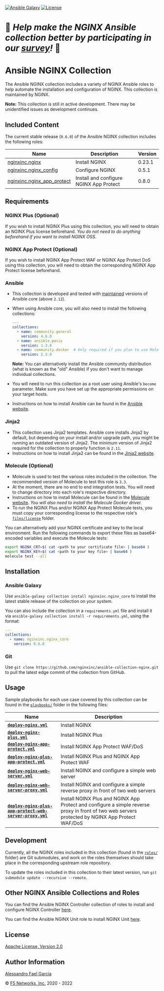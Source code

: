 [![Ansible Galaxy](https://img.shields.io/badge/galaxy-nginxinc.nginx__core-5bbdbf.svg)](https://galaxy.ansible.com/nginxinc/nginx_core)
[![License](https://img.shields.io/badge/License-Apache--2.0-blue.svg)](https://opensource.org/licenses/Apache-2.0)

# 👾 *Help make the NGINX Ansible collection better by participating in our [survey](https://forms.office.com/Pages/ResponsePage.aspx?id=L_093Ttq0UCb4L-DJ9gcUKLQ7uTJaE1PitM_37KR881UM0NCWkY5UlE5MUYyWU1aTUcxV0NRUllJSC4u)!* 👾

# Ansible NGINX Collection

The Ansible NGINX collection includes a variety of NGINX Ansible roles to help automate the installation and configuration of NGINX. This collection is maintained by NGINX.

**Note:** This collection is still in active development. There may be unidentified issues as development continues.

## Included Content

The current stable release (`0.6.0`) of the Ansible NGINX collection includes the following roles:

| Name | Description | Version |
| ---- | ----------- | ------- |
| [nginxinc.nginx](https://github.com/nginxinc/ansible-role-nginx) | Install NGINX | 0.23.1 |
| [nginxinc.nginx_config](https://github.com/nginxinc/ansible-role-nginx-config) | Configure NGINX | 0.5.1 |
| [nginxinc.nginx_app_protect](https://github.com/nginxinc/ansible-role-nginx-app-protect) | Install and configure NGINX App Protect | 0.8.0 |

## Requirements

### NGINX Plus (Optional)

If you wish to install NGINX Plus using this collection, you will need to obtain an NGINX Plus license beforehand. *You do not need to do anything beforehand if you want to install NGINX OSS.*

### NGINX App Protect (Optional)

If you wish to install NGINX App Protect WAF or NGINX App Protect DoS using this collection, you will need to obtain the corresponding NGINX App Protect license beforehand.

### Ansible

* This collection is developed and tested with [maintained](https://docs.ansible.com/ansible/devel/reference_appendices/release_and_maintenance.html) versions of Ansible core (above `2.12`).
* When using Ansible core, you will also need to install the following collections:

    ```yaml
    ---
    collections:
      - name: community.general
        version: 4.6.0
      - name: ansible.posix
        version: 1.3.0
      - name: community.docker  # Only required if you plan to use Molecule (see below)
        version: 2.3.0
    ```

    **Note:** You can alternatively install the Ansible community distribution (what is known as the "old" Ansible) if you don't want to manage individual collections.
* You will need to run this collection as a root user using Ansible's `become` parameter. Make sure you have set up the appropriate permissions on your target hosts.
* Instructions on how to install Ansible can be found in the [Ansible website](https://docs.ansible.com/ansible/latest/installation_guide/intro_installation.html#upgrading-ansible-from-version-2-9-and-older-to-version-2-10-or-later).

### Jinja2

* This collection uses Jinja2 templates. Ansible core installs Jinja2 by default, but depending on your install and/or upgrade path, you might be running an outdated version of Jinja2. The minimum version of Jinja2 required for the collection to properly function is `2.11`.
* Instructions on how to install Jinja2 can be found in the [Jinja2 website](https://jinja.palletsprojects.com/en/2.11.x/intro/#installation).

### Molecule (Optional)

* Molecule is used to test the various roles included in the collection. The recommended version of Molecule to test this role is `3.3`.
* At the moment, there are no end to end integration tests. You will need to change directory into each role's respective directory.
* Instructions on how to install Molecule can be found in the [Molecule website](https://molecule.readthedocs.io/en/latest/installation.html). *You will also need to install the Molecule Docker driver.*
* To run the NGINX Plus and/or NGINX App Protect Molecule tests, you must copy your corresponding license to the respective role's [`files/license`](https://github.com/nginxinc/ansible-role-nginx/blob/main/files/license/) folder.

You can alternatively add your NGINX certificate and key to the local environment. Run the following commands to export these files as base64-encoded variables and execute the Molecule tests:

```bash
export NGINX_CRT=$( cat <path to your certificate file> | base64 )
export NGINX_KEY=$( cat <path to your key file> | base64 )
molecule test --all
```

## Installation

### Ansible Galaxy

Use `ansible-galaxy collection install nginxinc.nginx_core` to install the latest stable release of the collection on your system.

You can also include the collection in a `requirements.yml` file and install it via `ansible-galaxy collection install -r requirements.yml`, using the format:

```yaml
---
collections:
  - name: nginxinc.nginx_core
    version: 0.6.0
```

### Git

Use `git clone https://github.com/nginxinc/ansible-collection-nginx.git` to pull the latest edge commit of the collection from GitHub.

## Usage

Sample playbooks for each use case covered by this collection can be found in the [`playbooks/`](https://github.com/nginxinc/ansible-collection-nginx/blob/main/playbooks/) folder in the following files:

| Name | Description |
| ---- | ----------- |
| **[`deploy-nginx.yml`](https://github.com/nginxinc/ansible-collection-nginx/blob/main/playbooks/deploy-nginx.yml)** | Install NGINX |
| **[`deploy-nginx-plus.yml`](https://github.com/nginxinc/ansible-collection-nginx/blob/main/playbooks/deploy-nginx-plus.yml)** | Install NGINX Plus |
| **[`deploy-nginx-app-protect.yml`](https://github.com/nginxinc/ansible-collection-nginx/blob/main/playbooks/deploy-nginx-app-protect.yml)** | Install NGINX App Protect WAF/DoS |
| **[`deploy-nginx-plus-app-protect.yml`](https://github.com/nginxinc/ansible-collection-nginx/blob/main/playbooks/deploy-nginx-plus-app-protect.yml)** | Install NGINX Plus and NGINX App Protect WAF |
| **[`deploy-nginx-web-server.yml`](https://github.com/nginxinc/ansible-collection-nginx/blob/main/playbooks/deploy-nginx-web-server.yml)** | Install NGINX and configure a simple web server |
| **[`deploy-nginx-web-server-proxy.yml`](https://github.com/nginxinc/ansible-collection-nginx/blob/main/playbooks/deploy-nginx-web-server-proxy.yml)** | Install NGINX and configure a simple reverse proxy in front of two web servers |
| **[`deploy-nginx-plus-app-protect-web-server-proxy.yml`](https://github.com/nginxinc/ansible-collection-nginx/blob/main/playbooks/deploy-nginx-plus-app-protect-web-server-proxy.yml)** | Install NGINX Plus and NGINX App Protect and configure a simple reverse proxy in front of two web servers protected by NGINX App Protect WAF/DoS |

## Development

Currently, all the NGINX roles included in this collection (found in the [`roles/`](https://github.com/nginxinc/ansible-collection-nginx/blob/main/roles/) folder) are Git submodules, and work on the roles themselves should take place in the corresponding upstream role repository.

To update the roles included in this collection to their latest version, run `git submodule update --recursive --remote`.

## Other NGINX Ansible Collections and Roles

You can find the Ansible NGINX Controller collection of roles to install and configure NGINX Controller [here](https://github.com/nginxinc/ansible-collection-nginx_controller).

You can find the Ansible NGINX Unit role to install NGINX Unit [here](https://github.com/nginxinc/ansible-role-nginx-unit).

## License

[Apache License, Version 2.0](https://github.com/nginxinc/ansible-collection-nginx/blob/main/LICENSE)

## Author Information

[Alessandro Fael Garcia](https://github.com/alessfg)

&copy; [F5 Networks, Inc.](https://www.f5.com/) 2020 - 2022
